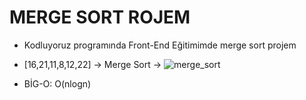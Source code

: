 # MERGE SORT ROJEM
- Kodluyoruz programında Front-End Eğitimimde  merge sort projem 
- [16,21,11,8,12,22] -> Merge Sort
-> ![merge_sort](https://user-images.githubusercontent.com/56695549/160072492-b9690271-25b9-46a2-be27-680f466cd699.png)

- BİG-O: O(nlogn)
